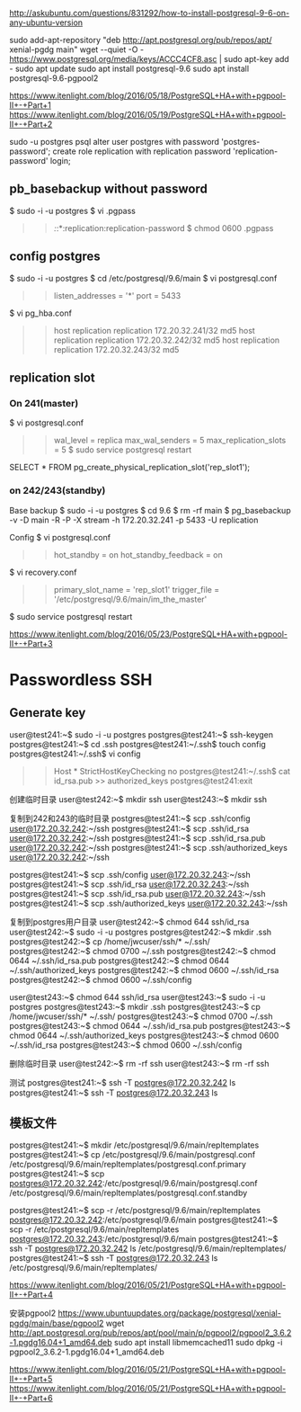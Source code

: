 http://askubuntu.com/questions/831292/how-to-install-postgresql-9-6-on-any-ubuntu-version

sudo add-apt-repository "deb http://apt.postgresql.org/pub/repos/apt/ xenial-pgdg main"
wget --quiet -O - https://www.postgresql.org/media/keys/ACCC4CF8.asc | sudo apt-key add -
sudo apt update
sudo apt install postgresql-9.6
sudo apt install postgresql-9.6-pgpool2

https://www.itenlight.com/blog/2016/05/18/PostgreSQL+HA+with+pgpool-II+-+Part+1
https://www.itenlight.com/blog/2016/05/19/PostgreSQL+HA+with+pgpool-II+-+Part+2

sudo -u postgres psql
alter user postgres with password 'postgres-password';
create role replication with replication password 'replication-password' login;

## pb_basebackup without password
$ sudo -i -u postgres
$ vi .pgpass
  >> *:*:*:replication:replication-password
$ chmod 0600 .pgpass

## config postgres
$ sudo -i -u postgres
$ cd /etc/postgresql/9.6/main
$ vi postgresql.conf
  >> listen_addresses = '*'
  >> port = 5433

$ vi pg_hba.conf
  >> host    replication     replication     172.20.32.241/32        md5
  >> host    replication     replication     172.20.32.242/32        md5
  >> host    replication     replication     172.20.32.243/32        md5

## replication slot
### On 241(master)
$ vi postgresql.conf
  >> wal_level = replica
  >> max_wal_senders = 5
  >> max_replication_slots = 5
$ sudo service postgresql restart

SELECT * FROM pg_create_physical_replication_slot('rep_slot1');

### on 242/243(standby)
Base backup
$ sudo -i -u postgres
$ cd 9.6
$ rm -rf main
$ pg_basebackup -v -D main -R -P -X stream -h 172.20.32.241 -p 5433 -U replication

Config
$ vi postgresql.conf
  >> hot_standby = on
  >> hot_standby_feedback = on

$ vi recovery.conf
  >> primary_slot_name = 'rep_slot1'
  >> trigger_file = '/etc/postgresql/9.6/main/im_the_master'

$ sudo service postgresql restart

https://www.itenlight.com/blog/2016/05/23/PostgreSQL+HA+with+pgpool-II+-+Part+3

# Passwordless SSH

## Generate key
user@test241:~$ sudo -i -u postgres
postgres@test241:~$ ssh-keygen
postgres@test241:~$ cd .ssh
postgres@test241:~/.ssh$ touch config
postgres@test241:~/.ssh$ vi config
  >> Host *
  >>     StrictHostKeyChecking no
postgres@test241:~/.ssh$ cat id_rsa.pub >> authorized_keys
postgres@test241:exit

创建临时目录
user@test242:~$ mkdir ssh
user@test243:~$ mkdir ssh

复制到242和243的临时目录
postgres@test241:~$ scp .ssh/config user@172.20.32.242:~/ssh
postgres@test241:~$ scp .ssh/id_rsa user@172.20.32.242:~/ssh
postgres@test241:~$ scp .ssh/id_rsa.pub user@172.20.32.242:~/ssh
postgres@test241:~$ scp .ssh/authorized_keys user@172.20.32.242:~/ssh

postgres@test241:~$ scp .ssh/config user@172.20.32.243:~/ssh
postgres@test241:~$ scp .ssh/id_rsa user@172.20.32.243:~/ssh
postgres@test241:~$ scp .ssh/id_rsa.pub user@172.20.32.243:~/ssh
postgres@test241:~$ scp .ssh/authorized_keys user@172.20.32.243:~/ssh

复制到postgres用户目录
user@test242:~$ chmod 644 ssh/id_rsa
user@test242:~$ sudo -i -u postgres
postgres@test242:~$ mkdir .ssh
postgres@test242:~$ cp /home/jwcuser/ssh/* ~/.ssh/
postgres@test242:~$ chmod 0700 ~/.ssh
postgres@test242:~$ chmod 0644 ~/.ssh/id_rsa.pub
postgres@test242:~$ chmod 0644 ~/.ssh/authorized_keys
postgres@test242:~$ chmod 0600 ~/.ssh/id_rsa
postgres@test242:~$ chmod 0600 ~/.ssh/config

user@test243:~$ chmod 644 ssh/id_rsa
user@test243:~$ sudo -i -u postgres
postgres@test243:~$ mkdir .ssh
postgres@test243:~$ cp /home/jwcuser/ssh/* ~/.ssh/
postgres@test243:~$ chmod 0700 ~/.ssh
postgres@test243:~$ chmod 0644 ~/.ssh/id_rsa.pub
postgres@test243:~$ chmod 0644 ~/.ssh/authorized_keys
postgres@test243:~$ chmod 0600 ~/.ssh/id_rsa
postgres@test243:~$ chmod 0600 ~/.ssh/config

删除临时目录
user@test242:~$ rm -rf ssh
user@test243:~$ rm -rf ssh

测试
postgres@test241:~$ ssh -T postgres@172.20.32.242 ls
postgres@test241:~$ ssh -T postgres@172.20.32.243 ls

## 模板文件
postgres@test241:~$ mkdir /etc/postgresql/9.6/main/repltemplates
postgres@test241:~$ cp /etc/postgresql/9.6/main/postgresql.conf /etc/postgresql/9.6/main/repltemplates/postgresql.conf.primary
postgres@test241:~$ scp postgres@172.20.32.242:/etc/postgresql/9.6/main/postgresql.conf /etc/postgresql/9.6/main/repltemplates/postgresql.conf.standby

postgres@test241:~$ scp -r /etc/postgresql/9.6/main/repltemplates postgres@172.20.32.242:/etc/postgresql/9.6/main
postgres@test241:~$ scp -r /etc/postgresql/9.6/main/repltemplates postgres@172.20.32.243:/etc/postgresql/9.6/main
postgres@test241:~$ ssh -T postgres@172.20.32.242 ls /etc/postgresql/9.6/main/repltemplates/
postgres@test241:~$ ssh -T postgres@172.20.32.243 ls /etc/postgresql/9.6/main/repltemplates/

https://www.itenlight.com/blog/2016/05/21/PostgreSQL+HA+with+pgpool-II+-+Part+4

安装pgpool2
https://www.ubuntuupdates.org/package/postgresql/xenial-pgdg/main/base/pgpool2
wget http://apt.postgresql.org/pub/repos/apt/pool/main/p/pgpool2/pgpool2_3.6.2-1.pgdg16.04+1_amd64.deb
sudo apt install libmemcached11
sudo dpkg -i pgpool2_3.6.2-1.pgdg16.04+1_amd64.deb

https://www.itenlight.com/blog/2016/05/21/PostgreSQL+HA+with+pgpool-II+-+Part+5
https://www.itenlight.com/blog/2016/05/21/PostgreSQL+HA+with+pgpool-II+-+Part+6



